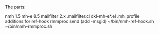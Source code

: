 The parts:

nmh 1.5
mh-e 8.5
mailfilter 2.x
  .mailfilter.cl
dkl-mh-e*.el
.mh_profile additions for
  ref-hook
  rmmproc
  send (add -msgid)
~/bin/nmh-ref-hook.sh
~/bin/nmh-rmmproc.sh

